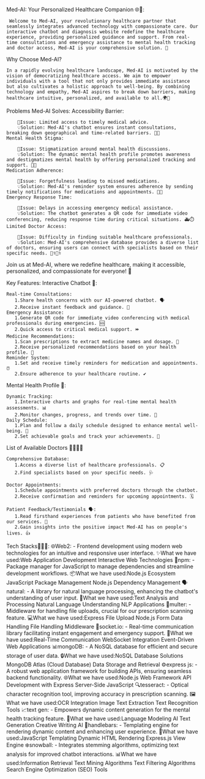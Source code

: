 
Med-AI: Your Personalized Healthcare Companion 🌐💉:
     
     Welcome to Med-AI, your revolutionary healthcare partner that seamlessly integrates advanced technology with compassionate care. Our interactive chatbot and diagnosis website redefine the healthcare experience, providing personalized guidance and support. From real-time consultations and emergency assistance to mental health tracking and doctor access, Med-AI is your comprehensive solution. 🌟


Why Choose Med-AI?

    In a rapidly evolving healthcare landscape, Med-AI is motivated by the vision of democratizing healthcare access. We aim to empower individuals with a tool that not only provides immediate assistance but also cultivates a holistic approach to well-being. By combining technology and empathy, Med-AI aspires to break down barriers, making healthcare intuitive, personalized, and available to all.🌍💙

Problems Med-AI Solves:
    Accessibility Barrier:

        🚩Issue: Limited access to timely medical advice.
        💡Solution: Med-AI's chatbot ensures instant consultations, breaking down geographical and time-related barriers. 🏥⏰
    Mental Health Stigma:

        🚩Issue: Stigmatization around mental health discussions.
        💡Solution: The dynamic mental health profile promotes awareness and destigmatizes mental health by offering personalized tracking and support. 🧠💚
    Medication Adherence:

        🚩Issue: Forgetfulness leading to missed medications.
        💡Solution: Med-AI's reminder system ensures adherence by sending timely notifications for medications and appointments. 💊🔔
    Emergency Response Time:

        🚩Issue: Delays in accessing emergency medical assistance.
        💡Solution: The chatbot generates a QR code for immediate video conferencing, reducing response time during critical situations. 🚑⏱️
    Limited Doctor Access:

        🚩Issue: Difficulty in finding suitable healthcare professionals.
        💡Solution: Med-AI's comprehensive database provides a diverse list of doctors, ensuring users can connect with specialists based on their specific needs. 👩‍⚕️👨‍⚕️

Join us at Med-AI, where we redefine healthcare, making it accessible, personalized, and compassionate for everyone! 🌟


Key Features:
  Interactive Chatbot 🤖:

    Real-time Consultations:
       1.Share health concerns with our AI-powered chatbot. 🗣️
       2.Receive instant feedback and guidance. 🚀
    Emergency Assistance:
       1.Generate QR code for immediate video conferencing with medical professionals during emergencies. 🆘
       2.Quick access to critical medical support. ⏩
    Medicine Recommendations:
       1.Scan prescriptions to extract medicine names and dosage. 📜
       2.Receive personalized recommendations based on your health profile. 💊
    Reminder System:
       1.Set and receive timely reminders for medication and appointments. ⏰
       2.Ensure adherence to your healthcare routine. ✔️
  Mental Health Profile 🧠:

    Dynamic Tracking:
       1.Interactive charts and graphs for real-time mental health assessments. 📊
       2.Monitor changes, progress, and trends over time. 🔄
    Daily Schedule:
       1.Plan and follow a daily schedule designed to enhance mental well-being. 🌅
       2.Set achievable goals and track your achievements. 🎯
  List of Available Doctors 👩‍⚕️👨‍⚕️

    Comprehensive Database:
       1.Access a diverse list of healthcare professionals. 📋
       2.Find specialists based on your specific needs. 🩺

    Doctor Appointments:
       1.Schedule appointments with preferred doctors through the chatbot.
       2.Receive confirmation and reminders for upcoming appointments. 🗓️
    
    Patient Feedback/Testimonials 🗣️:
       1.Read firsthand experiences from patients who have benefited from our services. 🌟
       2.Gain insights into the positive impact Med-AI has on people's lives. 👍

   Tech Stacks🧑🏻‍💻:
       🌐Web2: - Frontend development using modern web technologies for an intuitive and responsive user interface. ✨What we have used:Web Application Development
                           Interactive Web Technologies
       🚀npm: - Package manager for JavaScript to manage dependencies and streamline development workflows. 
       📦What we have used:Node.js Ecosystem
                           JavaScript Package Management
                           Node.js Dependency Management
       🗣️natural: - A library for natural language processing, enhancing the chatbot's understanding of user input. 
       🤖What we have used:Text Analysis and Processing
                           Natural Language Understanding
                           NLP Applications
       📄multer: - Middleware for handling file uploads, crucial for our prescription scanning feature. 
       💻What we have used:Express File Upload
                           Node.js Form Data Handling
                           File Handling Middleware
       💬socket.io: - Real-time communication library facilitating instant engagement and emergency support. 
       🔄What we have used:Real-Time Communication
                           WebSocket Integration
                           Event-Driven Web Applications
       📊mongoDB: - A NoSQL database for efficient and secure storage of user data. 
       🔒What we have used:NoSQL Database Solutions
                           MongoDB Atlas (Cloud Database)
                           Data Storage and Retrieval
       ⚙️express js: - A robust web application framework for building APIs, ensuring seamless backend functionality. 
       🌐What we have used:Node.js Web Framework
                           API Development with Express
                           Server-Side JavaScript
       🔍tesseract: - Optical character recognition tool, improving accuracy in prescription scanning. 
       🖼️What we have used:OCR Integration
                           Image Text Extraction
                           Text Recognition Tools
       📈text gen: - Empowers dynamic content generation for the mental health tracking feature. 
       🤯What we have used:Language Modeling
                           AI Text Generation
                           Creative Writing AI
       🎨handlebars: - Templating engine for rendering dynamic content and enhancing user experience.
       🔄What we have used:JavaScript Templating
                           Dynamic HTML Rendering
                           Express.js View Engine
       ❄️snowball: - Integrates stemming algorithms, optimizing text analysis for improved chatbot interactions. 
       📊What we have used:Information Retrieval
                           Text Mining Algorithms
                           Text Filtering Algorithms
                           Search Engine Optimization (SEO) Tools

